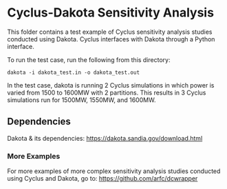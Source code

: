 # Cyclus-Dakota Sensitivity Analysis 

This folder contains a test example of Cyclus sensitivity analysis studies conducted using Dakota. Cyclus interfaces with Dakota through a Python interface.

To run the test case, run the following from this directory:
```
dakota -i dakota_test.in -o dakota_test.out
```

In the test case, dakota is running 2 Cyclus simulations in which power is varied from 1500 to 1600MW with 2 partitions. This results in 3 Cyclus simulations run for 1500MW, 1550MW, and 1600MW. 

## Dependencies 
Dakota & its dependencies: https://dakota.sandia.gov/download.html

### More Examples 
For more examples of more complex sensitivity analysis studies conducted using Cyclus and Dakota, go to: https://github.com/arfc/dcwrapper
